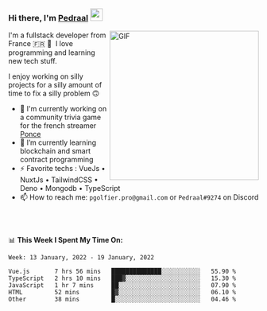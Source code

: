 ### Hi there, I'm <a href="https://pedraal.dev" target="_blank">Pedraal</a> <img src="https://media.giphy.com/media/hvRJCLFzcasrR4ia7z/giphy.gif" width="25px">
<img align="right" alt="GIF" src="https://pedraal.dev/avatar.png" width="300" height="300" />

I'm a fullstack developer from France 🇫🇷 🥖 &nbsp;I love programming and learning new
tech stuff.

I enjoy working on silly projects for a silly amount of time to fix a silly problem 🙃

- 🔭  I'm currently working on a community trivia game for the french streamer <a href="https://twitch.tv/ponce" target="_blank">Ponce</a>
- 🌱 I’m currently learning blockchain and smart contract programming
- ⚡ Favorite techs : VueJs &bull; NuxtJs &bull; TailwindCSS &bull; Deno &bull; Mongodb &bull; TypeScript
- 📫 How to reach me: `pgolfier.pro@gmail.com` or `Pedraal#9274` on Discord

<br>
<br>

📊 **This Week I Spent My Time On:**
<!--START_SECTION:waka-->
```text
Week: 13 January, 2022 - 19 January, 2022

Vue.js       7 hrs 56 mins   ██████████████░░░░░░░░░░░   55.90 % 
TypeScript   2 hrs 10 mins   ███▓░░░░░░░░░░░░░░░░░░░░░   15.30 % 
JavaScript   1 hr 7 mins     ██░░░░░░░░░░░░░░░░░░░░░░░   07.90 % 
HTML         52 mins         █▓░░░░░░░░░░░░░░░░░░░░░░░   06.10 % 
Other        38 mins         █░░░░░░░░░░░░░░░░░░░░░░░░   04.46 % 
```
<!--END_SECTION:waka-->
